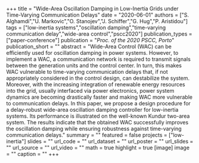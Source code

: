 +++
title = "Wide-Area Oscillation Damping in Low-Inertia Grids under Time-Varying Communication Delays"
date = "2020-06-01"
authors = ["S. Alghamdi","U. Markovic","O. Stanojev","J. Schiffer","G. Hug","P. Aristidou"]
tags = ["low-inertia systems","oscillation damping","time-varying communication delay","wide-area control","pscc2020"]
publication_types = ["paper-conference"]
publication = "_Proc. of the 2020 PSCC, Porto_"
publication_short = ""
abstract = "Wide-Area Control (WAC) can be efficiently used for oscillation damping in power systems. However, to implement a WAC, a communication network is required to transmit signals between the generation units and the control center. In turn, this makes WAC vulnerable to time-varying communication delays that, if not appropriately considered in the control design, can destabilize the system. Moreover, with the increasing integration of renewable energy resources into the grid, usually interfaced via power electronics,   power system dynamics  are becoming drastically faster and making WAC more vulnerable to communication delays. In this paper, we propose a design procedure for a delay-robust wide-area oscillation damping controller for low-inertia systems. Its performance is illustrated on the well-known Kundur two-area system. The results indicate that the obtained WAC successfully improves the oscillation damping while ensuring robustness against time-varying communication delays."
summary = ""
featured = false
projects = ["low-inertia"]
slides = ""
url_code = ""
url_dataset = ""
url_poster = ""
url_slides = ""
url_source = ""
url_video = ""
math = true
highlight = true
[image]
image = ""
caption = ""
+++

